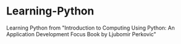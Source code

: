 # Learning-Python
Learning Python from "Introduction to Computing Using Python: An Application Development Focus Book by Ljubomir Perkovic"
